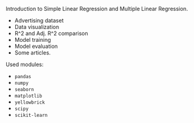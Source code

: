 Introduction to Simple Linear Regression and Multiple Linear Regression.

- Advertising dataset
- Data visualization
- R^2 and Adj. R^2 comparison
- Model training
- Model evaluation
- Some articles.


Used modules:
- `pandas`
- `numpy`
- `seaborn`
- `matplotlib`
- `yellowbrick`
- `scipy`
- `scikit-learn`
